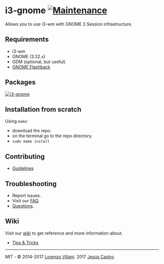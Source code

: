 # i3-gnome [![Maintenance](https://img.shields.io/maintenance/yes/2019.svg)]()

Allows you to use i3-wm with GNOME 3 Session infrastructure.

## Requirements
* i3-wm
* GNOME (3.32.x)
* GDM (optional, but useful)
* [GNOME Flashback](https://github.com/jcstr/i3-gnome/wiki/Tips-&-Tricks#gnome-flashback)

## Packages
[![i3-gnome](https://img.shields.io/aur/version/i3-gnome.svg?label=i3-gnome)](https://aur.archlinux.org/packages/i3-gnome/)

## Installation from scratch
Using `make`:
* download the repo.
* on the terminal go to the repo directory.
* `sudo make install`

## Contributing
* [Guidelines](https://github.com/csxr/i3-gnome/wiki/Contributing)

## Troubleshooting
* Report issues.
* Visit our [FAQ](https://github.com/51v4n/i3-gnome/issues?q=is%3Aissue+sort%3Aupdated-desc+is%3Aclosed+label%3AFAQ).
* [Questions](https://github.com/csxr/i3-gnome/labels/question).

## Wiki
Visit our [wiki](https://github.com/51v4n/i3-gnome/wiki) to get reference and more information about.
* [Tips & Tricks](https://github.com/51v4n/i3-gnome/wiki/Tips-&-Tricks)

---
MIT - © 2014-2017 [Lorenzo Villani](https://github.com/lvillani). 2017 [Jesús Castro](https://github.com/csxr).
